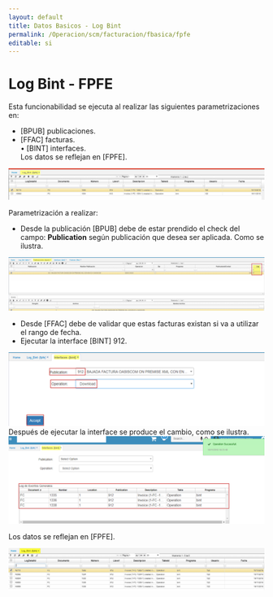 ```yaml
---
layout: default
title: Datos Basicos - Log Bint
permalink: /Operacion/scm/facturacion/fbasica/fpfe
editable: si
---
```


# Log Bint - FPFE

Esta funcionabilidad se ejecuta al realizar las siguientes parametrizaciones en:
* [BPUB] publicaciones.  
* [FFAC] facturas.  
• [BINT] interfaces.  
Los datos se reflejan en [FPFE].  


![](fpfe1.png)  

Parametrización a realizar:  
* Desde la publicación [BPUB] debe de estar prendido el check del campo: **Publication** según publicación que desea ser aplicada. Como se ilustra.  

![](fpfe2.png)  

* Desde [FFAC] debe de validar que estas facturas existan si va a utilizar el rango de fecha.  
* Ejecutar la interface [BINT] 912.  

![](fpfe3.png)  
Después de ejecutar la interface se produce el cambio, como se ilustra.  
![](fpfe4.png)

Los datos se reflejan en [FPFE].  

![](fpfe5.png)













